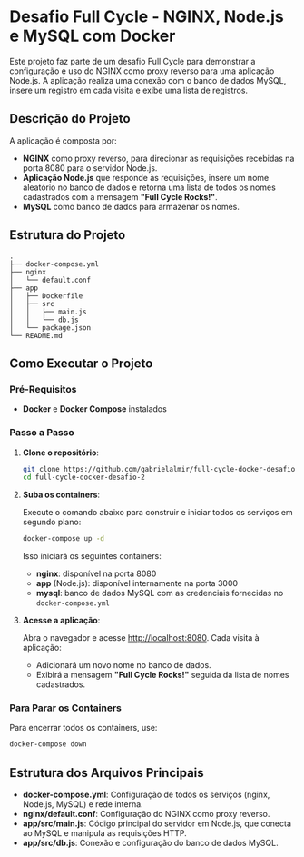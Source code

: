 # Desafio Full Cycle - NGINX, Node.js e MySQL com Docker

Este projeto faz parte de um desafio Full Cycle para demonstrar a configuração e uso do NGINX como proxy reverso para uma aplicação Node.js. A aplicação realiza uma conexão com o banco de dados MySQL, insere um registro em cada visita e exibe uma lista de registros.

## Descrição do Projeto

A aplicação é composta por:
- **NGINX** como proxy reverso, para direcionar as requisições recebidas na porta 8080 para o servidor Node.js.
- **Aplicação Node.js** que responde às requisições, insere um nome aleatório no banco de dados e retorna uma lista de todos os nomes cadastrados com a mensagem **"Full Cycle Rocks!"**.
- **MySQL** como banco de dados para armazenar os nomes.

## Estrutura do Projeto

```
.
├── docker-compose.yml
├── nginx
│   └── default.conf
├── app
│   ├── Dockerfile
│   ├── src
│   │   ├── main.js
│   │   └── db.js
│   └── package.json
└── README.md
```

## Como Executar o Projeto

### Pré-Requisitos

- **Docker** e **Docker Compose** instalados

### Passo a Passo

1. **Clone o repositório**:

   ```bash
   git clone https://github.com/gabrielalmir/full-cycle-docker-desafio-2
   cd full-cycle-docker-desafio-2
   ```

2. **Suba os containers**:

   Execute o comando abaixo para construir e iniciar todos os serviços em segundo plano:

   ```bash
   docker-compose up -d
   ```

   Isso iniciará os seguintes containers:
   - **nginx**: disponível na porta 8080
   - **app** (Node.js): disponível internamente na porta 3000
   - **mysql**: banco de dados MySQL com as credenciais fornecidas no `docker-compose.yml`

3. **Acesse a aplicação**:

   Abra o navegador e acesse [http://localhost:8080](http://localhost:8080). Cada visita à aplicação:
   - Adicionará um novo nome no banco de dados.
   - Exibirá a mensagem **"Full Cycle Rocks!"** seguida da lista de nomes cadastrados.

### Para Parar os Containers

Para encerrar todos os containers, use:

```bash
docker-compose down
```

## Estrutura dos Arquivos Principais

- **docker-compose.yml**: Configuração de todos os serviços (nginx, Node.js, MySQL) e rede interna.
- **nginx/default.conf**: Configuração do NGINX como proxy reverso.
- **app/src/main.js**: Código principal do servidor em Node.js, que conecta ao MySQL e manipula as requisições HTTP.
- **app/src/db.js**: Conexão e configuração do banco de dados MySQL.
